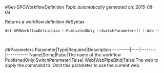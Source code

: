 #Get-SPOWorkflowDefinition
*Topic automatically generated on: 2015-08-04*

Returns a workflow definition
##Syntax
```powershell
Get-SPOWorkflowDefinition [-PublishedOnly [<SwitchParameter>]] [-Web [<WebPipeBind>]] [-Name [<String>]]
```
&nbsp;

##Parameters
Parameter|Type|Required|Description
---------|----|--------|-----------
Name|String|False|The name of the workflow
PublishedOnly|SwitchParameter|False|
Web|WebPipeBind|False|The web to apply the command to. Omit this parameter to use the current web.
